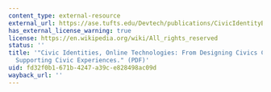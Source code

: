 ```yaml
---
content_type: external-resource
external_url: https://ase.tufts.edu/Devtech/publications/CivicIdentityBers08.pdf
has_external_license_warning: true
license: https://en.wikipedia.org/wiki/All_rights_reserved
status: ''
title: '"Civic Identities, Online Technologies: From Designing Civics Curriculum to
  Supporting Civic Experiences." (PDF)'
uid: fd32f0b1-671b-4247-a39c-e828498ac09d
wayback_url: ''
---
```

